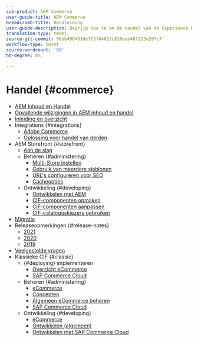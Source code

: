 ```yaml
---
sub-product: AEM Commerce
user-guide-title: AEM Commerce
breadcrumb-title: Handleiding
user-guide-description: Begrijp hoe te om de Handel van de Experience Manager te gebruiken en te beheren.
translation-type: tm+mt
source-git-commit: 96bb4904818e7f3f64613c810eeb48f223e287c7
workflow-type: tm+mt
source-wordcount: '99'
ht-degree: 8%

---
```



# Handel {#commerce}

+ [AEM Inhoud en Handel](/help/commerce/home.md)
+ [Opvallende wijzigingen in AEM inhoud en handel](cif/changes.md)
+ [Inleiding en overzicht](cif/introduction.md)
+ Integrations {#integrations}
   + [Adobe Commerce](cif/integrating/magento.md)
   + [Oplossing voor handel van derden](cif/integrating/third-party.md)
+ AEM Storefront {#storefront}
   + [Aan de slag](cif/getting-started.md)
   + Beheren {#administering}
      + [Multi-Store instellen](cif/configuring/multi-store-setup.md)
      + [Gebruik van meerdere sjablonen](cif/configuring/multi-template-usage.md)
      + [URL&#39;s configureren voor SEO](cif/configuring/advanced-url-configuration.md)
      + [Cacheopties](cif/configuring/caching.md)
   + Ontwikkeling {#developing}
      + [Ontwikkelen met AEM](cif/develop.md)
      + [CIF-componenten opmaken](cif/customizing/style-cif-component.md)
      + [CIF-componenten aanpassen](cif/customizing/customize-cif-components.md)
      + [CIF-cataloguskiezers gebruiken](cif/customizing/use-cif-pickers.md)
+ [Migratie](cif/migration.md)
+ Releaseopmerkingen {#release-notes}
   + [2021](cif/release-notes/release-notes-2021.md)
   + [2020](cif/release-notes/release-notes-2020.md)
   + [2019](cif/release-notes/release-notes-2019.md)
+ [Veelgestelde vragen](cif/faq.md)
+ Klassieke CIF {#classic}
   + {#deploying} implementeren
      + [Overzicht eCommerce](/help/commerce/cif-classic/deploying/ecommerce.md)
      + [SAP Commerce Cloud](/help/commerce/cif-classic/deploying/sap-commerce-cloud.md)
   + Beheren {#administering}
      + [eCommerce](/help/commerce/cif-classic/administering/ecommerce.md)
      + [Concepten](/help/commerce/cif-classic/administering/concepts.md)
      + [Algemeen eCommerce beheren](/help/commerce/cif-classic/administering/generic.md)
      + [SAP Commerce Cloud](/help/commerce/cif-classic/administering/sap-commerce-cloud.md)
   + Ontwikkeling {#developing}
      + [eCommerce](/help/commerce/cif-classic/developing/ecommerce.md)
      + [Ontwikkelen (algemeen)](/help/commerce/cif-classic/developing/generic.md)
      + [Ontwikkelen met SAP Commerce Cloud](/help/commerce/cif-classic/developing/sap-commerce-cloud.md)
